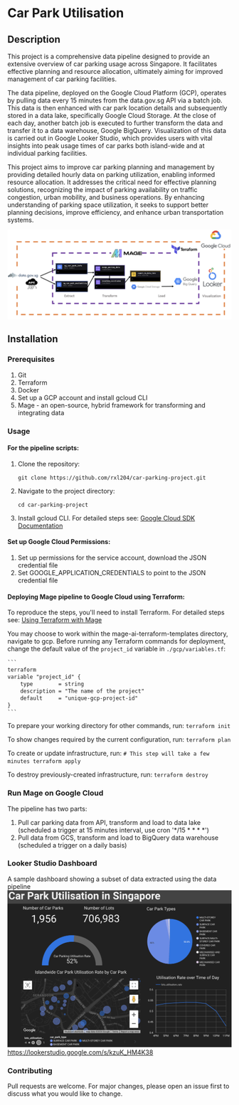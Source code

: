 # Car Park Utilisation 

## Description

This project is a comprehensive data pipeline designed to provide an extensive overview of car parking usage across Singapore. It facilitates effective planning and resource allocation, ultimately aiming for improved management of car parking facilities.

The data pipeline, deployed on the Google Cloud Platform (GCP), operates by pulling data every 15 minutes from the data.gov.sg API via a batch job. This data is then enhanced with car park location details and subsequently stored in a data lake, specifically Google Cloud Storage. At the close of each day, another batch job is executed to further transform the data and transfer it to a data warehouse, Google BigQuery. Visualization of this data is carried out in Google Looker Studio, which provides users with vital insights into peak usage times of car parks both island-wide and at individual parking facilities.

This project aims to improve car parking planning and management by providing detailed hourly data on parking utilization, enabling informed resource allocation. It addresses the critical need for effective planning solutions, recognizing the impact of parking availability on traffic congestion, urban mobility, and business operations. By enhancing understanding of parking space utilization, it seeks to support better planning decisions, improve efficiency, and enhance urban transportation systems.

![Project Architecture](https://github.com/rxl204/car-parking-project/blob/main/car-parking-proj-architecture-diagram.png)

## Installation

### Prerequisites

1. Git
2. Terraform
3. Docker
4. Set up a GCP account and install gcloud CLI
5. Mage - an open-source, hybrid framework for transforming and integrating data

### Usage

#### For the pipeline scripts:

1. Clone the repository:
    ```
    git clone https://github.com/rxl204/car-parking-project.git
    ```
2. Navigate to the project directory:
    ```
    cd car-parking-project
    ```
3. Install gcloud CLI. For detailed steps see: [Google Cloud SDK Documentation](https://cloud.google.com/sdk/docs/install)

#### Set up Google Cloud Permissions:

1. Set up permissions for the service account, download the JSON credential file
2. Set GOOGLE_APPLICATION_CREDENTIALS to point to the JSON credential file

#### Deploying Mage pipeline to Google Cloud using Terraform:

To reproduce the steps, you'll need to install Terraform. For detailed steps see: [Using Terraform with Mage](https://docs.mage.ai/production/deploying-to-cloud/using-terraform)

You may choose to work within the mage-ai-terraform-templates directory, navigate to gcp. Before running any Terraform commands for deployment, change the default value of the `project_id` variable in `./gcp/variables.tf`:

    ```
    terraform
    variable "project_id" {
        type        = string
        description = "The name of the project"
        default     = "unique-gcp-project-id"
    }
    ```

To prepare your working directory for other commands, run:
    ```
    terraform init
    ```

To show changes required by the current configuration, run:
    ```
    terraform plan
    ```

To create or update infrastructure, run:
    ```
    # This step will take a few minutes
    terraform apply
    ```

To destroy previously-created infrastructure, run:
    ```
    terraform destroy
    ```

### Run Mage on Google Cloud
The pipeline has two parts:
1. Pull car parking data from API, transform and load to data lake (scheduled a trigger at 15 minutes interval, use cron '*/15 * * * *')
2. Pull data from GCS, transform and load to BigQuery data warehouse (scheduled a trigger on a daily basis)


### Looker Studio Dashboard
A sample dashboard showing a subset of data extracted using the data pipeline
![Car Parking Dashboard](https://github.com/rxl204/car-parking-project/blob/main/looker_studio.png)
https://lookerstudio.google.com/s/kzuK_HM4K38

### Contributing

Pull requests are welcome. For major changes, please open an issue first to discuss what you would like to change.
